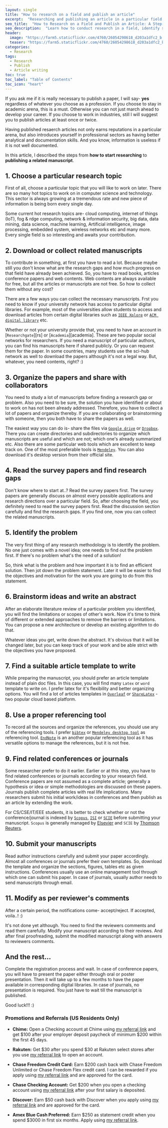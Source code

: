 ```yaml
---
layout: single
title: "How to research on a field and publish an article"
excerpt:  "Researching and publishing an article in a particular field requires a certain set of skills and knowledge. This blog post provides a step-by-step guide on how to conduct research in a field, identify suitable journals or conferences, and prepare an article for submission. Additionally, it offers helpful tips on how to optimize your article for publication and increase your chances of acceptance." 
seo_title:  "How to Research on a Field and Publish an Article: A Step-by-Step Guide"
seo_description:  "Learn how to conduct research in a field, identify suitable journals or conferences, and prepare an article for submission. Get helpful tips on optimizing your article for publication and increasing your chances of acceptance. Read this step-by-step guide to master the art of research and publishing."
header: 
  image: "https://farm5.staticflickr.com/4760/26054298618_d203a1dfc2_b.jpg"
  teaser: "https://farm5.staticflickr.com/4760/26054298618_d203a1dfc2_b.jpg"
categories: 
  - Research
tags:
  - Research
  - Publish
  - Article writing
toc: true
toc_label: "Table of Contents"
toc_icon: "heart" 
---
```



If you ask me if it is really necessary to publish a paper, I will say- **yes** regardless of whatever you choose as a profession.
If you choose to stay in academic arena, this is a must. Otherwise you can not just march ahead to develop your career. If you choose
to work in industries, still I will suggest you to publish articles at least once or twice. 

Having published resaerch articles not only earns reputations in a particular arena, but also introduces yourself in professional sectors
as having better analytical and documentation skills. And you know, information is useless if it is not well documented. 

In this article, I described the steps from **how to start researching** to **publishing a related manuscript**.


## 1. Choose a particular research topic
First of all, choose a particular topic that you will like to work on later. There are so many hot topics to work on in
computer science and technology. This sector is always growing at a tremendous rate and
new piece of information is being born every single day. 

Some current hot research topics are- cloud computing, internet of things (IoT), fog & rdge computing, network & information security,
big data, data mining, data science, machine learning, Artificial intelligence, image processing, embedded system, wireless networks etc
and many more. Every single field is so interesting and awaits your contribution.


## 2. Download or collect related manuscripts
To contribute in something, at first you have to read a lot. Because maybe still you don't know what are the research gaps and how much progress on that field have already been achieved. So, you have to read books, articles conference papers and web contents. Web contents are always available for free, but all the articles or manuscripts are not free. So how to collect them without any cost? 

There are a few ways you can collect the necessary manuscripts. Frst you need to know if your university network has access to particular digital libraries. For example, most of the universities allow students to access and download articles from certain digital libraries such as [`IEEE Xplore`][ieee] or [`ACM digital library`][acm] etc. 

[ieee]: https://ieeexplore.ieee.org
[acm]: https://dl.acm.org/

Whether or not your university provide that, you need to have an account in [`Researchgate`][rs] or [`Academia`][academia]. These are two popular social networks for researchers. If you need a manuscript of particular authors, you can find his manuscripts here if shared publicly. Or you can request them for the paper. In some countries, many students use the sci-hub network as well to download the papers although it's not a legal  way. But, whatever, you need contents, right? :)


## 3. Organize the papers and share with collaborators
You need to study a lot of manuscripts before finding a research gap or problem. Also you need to be sure, the solution you have identified or about to work on has not been already addressed. Therefore, you have to collect a lot of papers and organize thereby. If you are collaborating or brainstorming with someone, then you both have to share the papers as well. 

The easiest way you can do is- share the files via [`Google drive`][drive] or [`Dropbox`][dropbox]. There you can create directories and subdirectories to organize which manuscripts are useful and which are not; which one's already summarized etc. Also there are some particular web tools which are excellent to keep track on. One of the most preferable tools is [`Mendeley`][mendeley]. You can also download it's desktop version from their official site. 

[drive]: https://drive.google.com
[dropbox]: https://www.dropbox.com/
[mendeley]: https://www.mendeley.com


## 4. Read the survey papers and find research gaps
Don't know where to start at..? Read the survey papers first. The survey papers are generally discuss on almost every possible applications and research directions over a particular field. So, after choosing the field, you definitely need to read the survey papers first. Read the discussion section carefully and find the research gaps. If you find one, now you can collect the related manuscripts.


## 5. Identify the problem 
The very first thing of any research methodology is to identify the problem. No one just comes with a novel idea; one needs to find out the problem first. If there's no problem what's the need of a solution!

So, think what is the problem and how important it is to find an efficient solution. Then jot down the problem statement. Later it will be easier to find the objectives and motivation for the work you are going to do from this statement.


## 6. Brainstorm ideas and write an abstract
After an elaborate literature review of a particular problem you identified, you will find the limitations or scopes of other's work. Now it's time to think of different or extended approaches to remove the barriers or limitations. You can propose a new architecture or develop an existing algorithm to do that.

Whatever ideas you get, write down the abstract. It's obvious that it will be changed later, but you can keep track of your work and be able strict with the objectives you have proposed.


## 7. Find a suitable article template to write
While preparing the manuscript, you should prefer an article template instead of plain doc files. In this case, you will find many `Latex` or `word` template to write on. I prefer latex for it's flexibility and better organizing options. You will find a lot of articles templates in [`Overleaf`][Overleaf] or [`ShareLatex`][ShareLatex] - two popular cloud based platform.

[Overleaf]: https://www.overleaf.com/gallery/tagged/academic-journal
[ShareLatex]: https://www.sharelatex.com/templates/journals

## 8. Use a proper referencing tool
To record all the sources and organize the references, you should use any of the referencing tools. I prefer [`bibtex`][bib] or [`Mendeley desktop tool`][mendeley] as referencing tool. [`EndNote`][endnote] is an another popular referencing tool as it has versatile options to manage the references, but it is not free. 

[bib]: http://www.bibtex.org
[endnote]: http://endnote.com

## 9. Find related conferences or journals
Some researcher prefer to do it earlier. Earlier or at this step, you have to find related conferences or journals according to your research field. Conference papers are not assumed as a complete article; generally a hypothesis or idea or simple methodologies are discuused on these papers. Journals publish complete articles with real life implications. Many researchers submit his initial work/ideas in conferences and then publish as an article by extending the work. 

For CS/CSE/IT/EEE students, it is better to check whether or not the conference/journal is indexed by [`Scopus`][scopus], [`ISI`][isi] or [`SCIE`][scie] before submitting your manuscript. `Scopus` is generally managed by [Elsevier][elsevier] and `SCIE` by [Thomson Reuters][thomson].

[scopus]: https://www.elsevier.com/solutions/scopus
[elsevier]: https://www.elsevier.com
[isi]: http://isindexing.com/isi/index.php
[scie]: https://clarivate.com/products/web-of-science/
[thomson]: https://www.thomsonreuters.com/en.html


## 10. Submit your manuscripts
Read author instructions carefully and submit your paper accordingly. Almost all conferences or journals prefer their own templates. So, download the template and organize the sections, figures, tables etc as given instructions. Conferences usually use an online management tool through which one can submit his paper. In case of journals, usually author needs to send manuscripts through email. 


## 11. Modify as per reviewer's comments
After a certain period, the notifications come- accept/reject. If accepted, voila..! :)

It's not done yet although. You need to find the reviewers comments and read them carefully. Modify your manuscript according to their reviews. And after final proofreading, submit the modified manuscript along with answers to reviewers comments.


## And the rest...
Complete the registration process and wait. In case of conference papers, you will have to present the paper either through oral or poster presentation. Then it will take up to a few months to have the paper available in corresponding digital libraries. In case of journals, no presentation is required. You just have to wait till the manuscript is published.

Good luck!!! :)


### Promotions and Referrals (US Residents Only)
* **Chime:** Open a Checking account at Chime using [my referral link](https://chime.com/r/shantoroy) and get $100 after your employer deposit paycheck of minimum $200 within the first 45 days. 
* **Rakuten:** Get $30 after you spend $30 at Rakuten select stores after you use [my referral link](www.rakuten.com/r/STONEH425?eeid=44971) to open an account. 
* **Chase Freedom Credit Card:** Earn $200 cash back with Chase Freedom Unlimited or Chase Freedom Flex credit card. I can be rewarded if you apply using [my referral link](https://www.referyourchasecard.com/18o/E7MB03IG12) and are approved for the card.

* **Chase Checking Account:** Get $200 when you open a checking account using [my referral link](https://accounts.chase.com/raf/share/2564396166) after your first salary is deposited. 
* **Discover:** Earn $50 cash back with Discover when you apply using [my referral link](https://refer.discover.com/s/SHANTO10) and are approved for the card.
* **Amex Blue Cash Preferred:** Earn $250 as statement credit when you spend $3000 in first six months. Apply using [my referral link](https://americanexpress.com/en-us/referral/SHANTRzUOO?XL=MIANS).
<!--stackedit_data:
eyJoaXN0b3J5IjpbMTQ1OTIyNTUyNCwtNjg3OTI4MCwtMTkzMD
M0NzIwMF19
-->